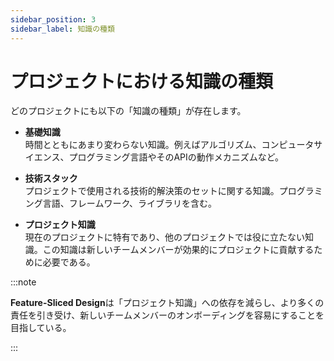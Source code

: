 ```yaml
---
sidebar_position: 3
sidebar_label: 知識の種類
---
```


# プロジェクトにおける知識の種類

どのプロジェクトにも以下の「知識の種類」が存在します。

* **基礎知識**  
  時間とともにあまり変わらない知識。例えばアルゴリズム、コンピュータサイエンス、プログラミング言語やそのAPIの動作メカニズムなど。

* **技術スタック**  
  プロジェクトで使用される技術的解決策のセットに関する知識。プログラミング言語、フレームワーク、ライブラリを含む。

* **プロジェクト知識**  
  現在のプロジェクトに特有であり、他のプロジェクトでは役に立たない知識。この知識は新しいチームメンバーが効果的にプロジェクトに貢献するために必要である。

:::note

**Feature-Sliced Design**は「プロジェクト知識」への依存を減らし、より多くの責任を引き受け、新しいチームメンバーのオンボーディングを容易にすることを目指している。

:::
